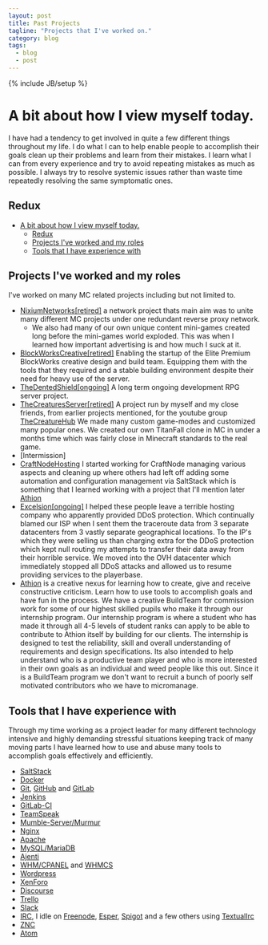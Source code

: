 ```yaml
---
layout: post
title: Past Projects
tagline: "Projects that I've worked on."
category: blog
tags:
  - blog
  - post
---
```


{% include JB/setup %}

# A bit about how I view myself today.
I have had a tendency to get involved in quite a few different things throughout my life.  I do what I can to help enable people to accomplish their goals clean up their problems and learn from their mistakes.  I learn what I can from every experience and try to avoid repeating mistakes as much as possible.  I always try to resolve systemic issues rather than waste time repeatedly resolving the same symptomatic ones.  

## Redux
<!-- TOC depth:6 withLinks:1 updateOnSave:1 -->

- [A bit about how I view myself today.](#a-bit-about-how-i-view-myself-today)
  - [Redux](#redux)
  - [Projects I've worked and my roles](#projects-ive-worked-and-my-roles)
  - [Tools that I have experience with](#tools-that-i-have-experience-with)
<!-- /TOC -->


## Projects I've worked and my roles
I've worked on many MC related projects including but not limited to.

- [NixiumNetworks[retired]](http://nixium.com) a network project thats main aim was to unite many different MC projects under one redundant reverse proxy network.
  - We also had many of our own unique content mini-games created long before the mini-games world exploded. This was when I learned how important advertising is and how much I suck at it.
- [BlockWorksCreative[retired]](https://www.youtube.com/watch?v=VDC1yv718W4) Enabling the startup of the Elite Premium BlockWorks creative design and build team.  Equipping them with the tools that they required and a stable building environment despite their need for heavy use of the server.
- [TheDentedShield[ongoing]](http://thedentedshield.com) A long term ongoing development RPG server project.
- [TheCreaturesServer[retired]](http://thecreaturehub.enjin.com/inactive) A project run by myself and my close friends, from earlier projects mentioned, for the youtube group [TheCreatureHub](https://www.youtube.com/watch?v=AZNPIsGT2MY) We made many custom game-modes and customized many popular ones.  We created our own TitanFall clone in MC in under a months time which was fairly close in Minecraft standards to the real game.
- [Intermission]
- [CraftNodeHosting](http://craftnodehosting.com/index.php) I started working for CraftNode managing various aspects and cleaning up where others had left off adding some automation and configuration management via SaltStack which is something that I learned working with a project that I'll mention later [Athion](http://athion.net)
- [Excelsion[ongoing]](http://excelsion.net) I helped these people leave a terrible hosting company who apparently provided DDoS protection.  Which continually blamed our ISP when I sent them the traceroute data from 3 separate datacenters from 3 vastly separate geographical locations.  To the IP's which they were selling us than charging extra for the DDoS protection which kept null routing my attempts to transfer their data away from their horrible service.  We moved into the OVH datacenter which immediately stopped all DDoS attacks and allowed us to resume providing services to the playerbase.
- [Athion](http://athion.net) is a creative nexus for learning how to create, give and receive constructive criticism.  Learn how to use tools to accomplish goals and have fun in the process.  We have a creative BuildTeam for commission work for some of our highest skilled pupils who make it through our internship program.  Our internship program is where a student who has made it through all 4-5 levels of student ranks can apply to be able to contribute to Athion itself by building for our clients.  The internship is designed to test the reliability, skill and overall understanding of requirements and design specifications.  Its also intended to help understand who is a productive team player and who is more interested in their own goals as an individual and weed people like this out.  Since it is a BuildTeam program we don't want to recruit a bunch of poorly self motivated contributors who we have to micromanage.  

## Tools that I have experience with
Through my time working as a project leader for many different technology intensive and highly demanding stressful situations keeping track of many moving parts I have learned how to use and abuse many tools to accomplish goals effectively and efficiently.  
- [SaltStack](http://saltstack.com/community/)
- [Docker](https://www.docker.com)
- [Git](https://goo.gl/YBo1nx), [GitHub](https://github.com) and [GitLab](https://gitlab.com)
- [Jenkins](https://jenkins-ci.org)
- [GitLab-CI](https://about.gitlab.com/gitlab-ci/)
- [TeamSpeak](http://www.teamspeak.com)
- [Mumble-Server/Murmur](http://wiki.mumble.info/wiki/Main_Page)
- [Nginx](http://nginx.org)
- [Apache](http://www.apache.org)
- [MySQL/MariaDB](https://mariadb.com)
- [Ajenti](http://ajenti.org)
- [WHM/CPANEL](http://cpanel.com/products/) and [WHMCS](http://www.whmcs.com)
- [Wordpress](https://wordpress.org)
- [XenForo](https://xenforo.com)
- [Discourse](http://www.discourse.org)
- [Trello](https://trello.com)
- [Slack](https://slack.com)
- [IRC](https://en.wikipedia.org/wiki/Internet_Relay_Chat), I idle on [Freenode](https://freenode.net), [Esper](http://esper.net), [Spigot](http://irc.spi.gt) and a few others using [TextualIrc](https://www.codeux.com/textual/)
- [ZNC](http://wiki.znc.in/ZNC)
- [Atom](https://atom.io)
